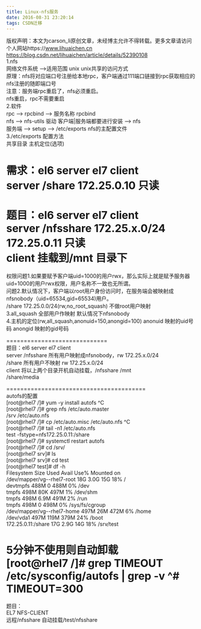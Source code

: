 ```yaml
---
title: Linux-nfs服务
date: 2016-08-31 23:20:14
tags: CSDN迁移
---
```

 版权声明：本文为carson_li原创文章，未经博主允许不得转载。更多文章请访问个人网站https://www.lihuaichen.cn https://blog.csdn.net/lihuaichen/article/details/52390108   
  1.nfs  
网络文件系统 -->适用范围 unix unix共享的访问方式  
原理：nfs将对应端口号注册给本地rpc，客户端通过111端口链接到rpc获取相应的nfs注册的随即端口号  
注意：服务端rpc重启了，nfs必须重启。  
 nfs重启，rpc不需要重启  
2.软件  
rpc --> rpcbind --> 服务名称 rpcbind  
nfs --> nfs-utils 驱动 客户端|服务端都要进行安装 --> nfs  
服务端 --> setup --> /etc/exports nfs的主配置文件  
3./etc/exports 配置方法  
共享目录 主机定位(选项)  
  
  
需求：el6 server el7 client  
server /share 172.25.0.10 只读  
==============================  
题目：el6 server el7 client  
server /nfsshare 172.25.x.0/24 172.25.0.11 只读  
client 挂载到/mnt 目录下  
==============================  
权限问题1.如果要赋予客户端uid=1000的用户rwx，那么实际上就是赋予服务器uid=1000的用户rwx权限，用户名称不一致也无所谓。  
问题2.默认情况下，客户端以root用户身份访问时，在服务端会被映射成nfsnobody（uid=65534,gid=65534)用户。  
/share 172.25.0.0/24(rw,no_root_squash) 不做root用户映射  
3.all_squash 全部用户作映射 默认情况下nfsnobody  
4.主机的定位(rw,all_squash,anonuid=150,anongid=100) anonuid 映射的uid号码 anongid 映射的gid号码  
  
  
=============================  
题目：el6 server el7 client  
server /nfsshare 所有用户映射成nfsnobody，rw 172.25.x.0/24  
/share 所有用户不映射 rw 172.25.x.0/24  
client 将以上两个目录开机自动挂载，/nfsshare /mnt   
 /share/media  
  
  
  
  
  
  
========================================  
autofs的配置   
[root@rhel7 /]# yum -y install autofs ^C  
[root@rhel7 /]# grep nfs /etc/auto.master  
/srv /etc/auto.nfs  
[root@rhel7 /]# cp /etc/auto.misc /etc/auto.nfs ^C  
[root@rhel7 /]# tail -n1 /etc/auto.nfs   
test -fstype=nfs172.25.0.11:/share  
[root@rhel7 /]# systemctl restart autofs  
[root@rhel7 /]# cd /srv/  
[root@rhel7 srv]# ls  
[root@rhel7 srv]# cd test  
[root@rhel7 test]# df -h  
Filesystem Size Used Avail Use% Mounted on  
/dev/mapper/vg--rhel7-root 18G 3.0G 15G 18% /  
devtmpfs 488M 0 488M 0% /dev  
tmpfs 498M 80K 497M 1% /dev/shm  
tmpfs 498M 6.9M 491M 2% /run  
tmpfs 498M 0 498M 0% /sys/fs/cgroup  
/dev/mapper/vg--rhel7-home 497M 26M 472M 6% /home  
/dev/vda1 497M 119M 379M 24% /boot  
172.25.0.11:/share 17G 2.9G 14G 18% /srv/test  
  
  
5分钟不使用则自动卸载  
[root@rhel7 /]# grep TIMEOUT /etc/sysconfig/autofs | grep -v ^#  
TIMEOUT=300  
==========================================  
题目：  
EL7 NFS-CLIENT  
远程/nfsshare 自动挂载/test/nfsshare  
  
  
  
  
  
  
  
  
  
  
  
  
  
  
  
  
  
  
  
  
  
  
  
  
  
  
  
  
  
  
  
  
  
  
   
 